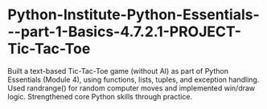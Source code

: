 # Python-Institute-Python-Essentials---part-1-Basics-4.7.2.1-PROJECT-Tic-Tac-Toe
Built a text-based Tic-Tac-Toe game (without AI) as part of Python Essentials (Module 4), using functions, lists, tuples, and exception handling. Used randrange() for random computer moves and implemented win/draw logic. Strengthened core Python skills through practice.
